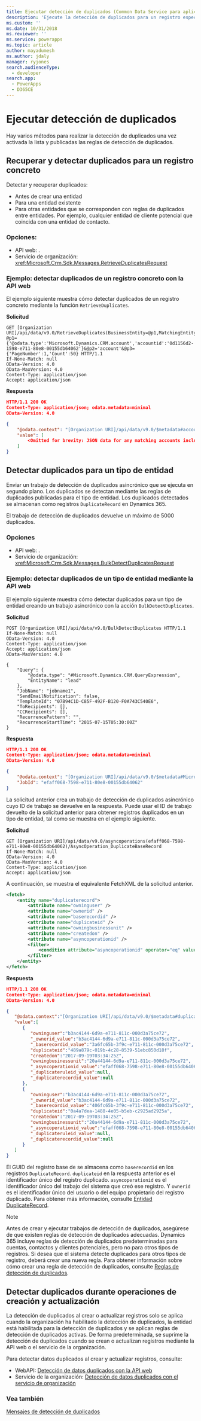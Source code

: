 ```yaml
---
title: Ejecutar detección de duplicados (Common Data Service para aplicaciones) | Microsoft Docs
description: 'Ejecute la detección de duplicados para un registro específico, un tipo de entidad o en las operaciones de creación o actualización.'
ms.custom: ''
ms.date: 10/31/2018
ms.reviewer: ''
ms.service: powerapps
ms.topic: article
author: mayadumesh
ms.author: jdaly
manager: ryjones
search.audienceType:
  - developer
search.app:
  - PowerApps
  - D365CE
---
```

# <a name="run-duplicate-detection"></a>Ejecutar detección de duplicados

Hay varios métodos para realizar la detección de duplicados una vez activada la lista y publicadas las reglas de detección de duplicados.  

<a name="BKMK_RetDupwebapi"></a>

## <a name="retrieve-and-detect-duplicates-for-a-specified-record"></a>Recuperar y detectar duplicados para un registro concreto

Detectar y recuperar duplicados:

- Antes de crear una entidad
- Para una entidad existente
- Para otras entidades que se corresponden con reglas de duplicados entre entidades. Por ejemplo, cualquier entidad de cliente potencial que coincida con una entidad de contacto.

### <a name="options"></a>Opciones:

- API web: <xref href="Microsoft.Dynamics.CRM.RetrieveDuplicates?text=RetrieveDuplicates Function" />.
- Servicio de organización: <xref:Microsoft.Crm.Sdk.Messages.RetrieveDuplicatesRequest>


### <a name="example-detect-duplicates-for-a-specified-record-using-web-api"></a>Ejemplo: detectar duplicados de un registro concreto con la API web

El ejemplo siguiente muestra cómo detectar duplicados de un registro concreto mediante la función `RetrieveDuplicates`.

**Solicitud**
```http
GET [Organization URI]/api/data/v9.0/RetrieveDuplicates(BusinessEntity=@p1,MatchingEntityName=@p2,PagingInfo=@p3)?@p1={'@odata.type':'Microsoft.Dynamics.CRM.account','accountid':'0d1156d2-1598-e711-80e8-00155db64062'}&@p2='account'&@p3={'PageNumber':1,'Count':50} HTTP/1.1
If-None-Match: null
OData-Version: 4.0
OData-MaxVersion: 4.0
Content-Type: application/json
Accept: application/json
```
**Respuesta**
```json
HTTP/1.1 200 OK  
Content-Type: application/json; odata.metadata=minimal  
OData-Version: 4.0

{
    "@odata.context": "[Organization URI]/api/data/v9.0/$metadata#accounts",
    "value": [
        <Omitted for brevity: JSON data for any matching accounts including all properties>
    ]
}
```

<a name="BKMK_DupEntwebapi"></a>

## <a name="detect-duplicates-for-an-entity-type"></a>Detectar duplicados para un tipo de entidad

Enviar un trabajo de detección de duplicados asincrónico que se ejecuta en segundo plano. Los duplicados se detectan mediante las reglas de duplicados publicadas para el tipo de entidad. Los duplicados detectados se almacenan como registros `DuplicateRecord` en Dynamics 365. 

El trabajo de detección de duplicados devuelve un máximo de 5000 duplicados.

### <a name="options"></a>Opciones

- API web: <xref href="Microsoft.Dynamics.CRM.BulkDetectDuplicates?text=BulkDetectDuplicates Action" />.
- Servicio de organización: <xref:Microsoft.Crm.Sdk.Messages.BulkDetectDuplicatesRequest>

### <a name="example-detect-duplicates-for-an-entity-type-using-the-web-api"></a>Ejemplo: detectar duplicados de un tipo de entidad mediante la API web 

El ejemplo siguiente muestra cómo detectar duplicados para un tipo de entidad creando un trabajo asincrónico con la acción `BulkDetectDuplicates`.

**Solicitud**
```http
POST [Organization URI]/api/data/v9.0/BulkDetectDuplicates HTTP/1.1
If-None-Match: null
OData-Version: 4.0
Content-Type: application/json
Accept: application/json
OData-MaxVersion: 4.0

{
    "Query": {
        "@odata.type": "#Microsoft.Dynamics.CRM.QueryExpression",
        "EntityName": "lead"
    },
    "JobName": "jobname1",
    "SendEmailNotification": false,
    "TemplateId": "07B94C1D-C85F-492F-B120-F0A743C540E6",
    "ToRecipients": [],
    "CCRecipients": [],
    "RecurrencePattern": "",
    "RecurrenceStartTime": "2015-07-15T05:30:00Z"
}  
```
**Respuesta**
```json
HTTP/1.1 200 OK  
Content-Type: application/json; odata.metadata=minimal  
OData-Version: 4.0

{
    "@odata.context": "[Organization URI]/api/data/v9.0/$metadata#Microsoft.Dynamics.CRM.BulkDetectDuplicatesResponse",
    "JobId": "efaff068-7598-e711-80e8-00155db64062"
}
```
La solicitud anterior crea un trabajo de detección de duplicados asincrónico cuyo ID de trabajo se devuelve en la respuesta. Puede usar el ID de trabajo devuelto de la solicitud anterior para obtener registros duplicados en un tipo de entidad, tal como se muestra en el ejemplo siguiente.

**Solicitud**
```http
GET [Organization URI]/api/data/v9.0/asyncoperations(efaff068-7598-e711-80e8-00155db64062)/AsyncOperation_DuplicateBaseRecord
If-None-Match: null
OData-Version: 4.0
OData-MaxVersion: 4.0
Content-Type: application/json
Accept: application/json
```
A continuación, se muestra el equivalente FetchXML de la solicitud anterior.

```xml
<fetch>
    <entity name="duplicaterecord">
        <attribute name="owninguser" />
        <attribute name="ownerid" />
        <attribute name="baserecordid" />
        <attribute name="duplicateid" />
        <attribute name="owningbusinessunit" />
        <attribute name="createdon" />
        <attribute name="asyncoperationid" />
        <filter>
            <condition attribute="asyncoperationid" operator="eq" value="efaff068-7598-e711-80e8-00155db64062" />
        </filter>
    </entity>
</fetch>
```

**Respuesta**
```json
HTTP/1.1 200 OK  
Content-Type: application/json; odata.metadata=minimal  
OData-Version: 4.0

{  
   "@odata.context":"[Organization URI]/api/data/v9.0/$metadata#duplicaterecords",
   "value":[  
      {  
         "owninguser":"b3ac4144-6d9a-e711-811c-000d3a75ce72",
         "_ownerid_value":"b3ac4144-6d9a-e711-811c-000d3a75ce72",
         "_baserecordid_value":"3a6fc65b-3f9c-e711-811c-000d3a75ce72",
         "duplicateid":"489a879c-019b-4c28-8539-51ebc850d18f",
         "createdon":"2017-09-19T03:34:25Z",
         "owningbusinessunit":"20a44144-6d9a-e711-811c-000d3a75ce72",
         "_asyncoperationid_value":"efaff068-7598-e711-80e8-00155db64062",
         "_duplicateruleid_value":null,
         "_duplicaterecordid_value":null
      },
      {  
         "owninguser":"b3ac4144-6d9a-e711-811c-000d3a75ce72",
         "_ownerid_value":"b3ac4144-6d9a-e711-811c-000d3a75ce72",
         "_baserecordid_value":"406fc65b-3f9c-e711-811c-000d3a75ce72",
         "duplicateid":"0a4a7dea-1488-4e05-b5eb-c2925ad2925a",
         "createdon":"2017-09-19T03:34:25Z",
         "owningbusinessunit":"20a44144-6d9a-e711-811c-000d3a75ce72",
         "_asyncoperationid_value":"efaff068-7598-e711-80e8-00155db64062",
         "_duplicateruleid_value":null,
         "_duplicaterecordid_value":null
      }
   ]
}
```
El GUID del registro base de se almacena como `baserecordid` en los registros `DuplicateRecord`. `duplicateid` en la respuesta anterior es el identificador único del registro duplicado. `asyncoperationid` es el identificador único del trabajo del sistema que creó ese registro. Y `ownerid` es el identificador único del usuario o del equipo propietario del registro duplicado. Para obtener más información, consulte [Entidad DuplicateRecord](reference/entities/duplicaterecord.md).

> [!NOTE]
>  Antes de crear y ejecutar trabajos de detección de duplicados, asegúrese de que existen reglas de detección de duplicados adecuadas. Dynamics 365 incluye reglas de detección de duplicados predeterminadas para cuentas, contactos y clientes potenciales, pero no para otros tipos de registros. Si desea que el sistema detecte duplicados para otros tipos de registro, deberá crear una nueva regla. Para obtener información sobre cómo crear una regla de detección de duplicados, consulte [Reglas de detección de duplicados](/dynamics365/customer-engagement/admin/set-up-duplicate-detection-rules-keep-data-clean).

<a name="BKMK_CRwebapi"></a>

## <a name="detect-duplicates-during-create-and-update-operations"></a>Detectar duplicados durante operaciones de creación y actualización

La detección de duplicados al crear o actualizar registros solo se aplica cuando la organización ha habilitado la detección de duplicados, la entidad está habilitada para la detección de duplicados y se aplican reglas de detección de duplicados activas. De forma predeterminada, se suprime la detección de duplicados cuando se crean o actualizan registros mediante la API web o el servicio de la organización. 

Para detectar datos duplicados al crear y actualizar registros, consulte:

- WebAPI: [Detección de datos duplicados con la API web](webapi/manage-duplicate-detection-create-update.md)
- Servicio de la organización: [Detección de datos duplicados con el servicio de organización](org-service/detect-duplicate-data.md)

  
### <a name="see-also"></a>Vea también  
 [Mensajes de detección de duplicados](duplicate-detection-messages.md)
